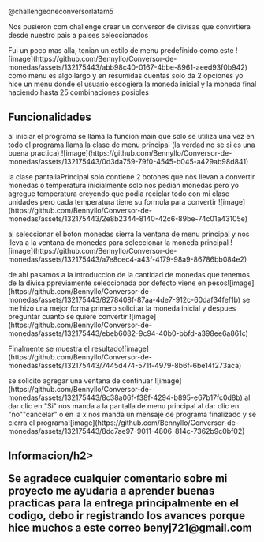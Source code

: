 
@challengeoneconversorlatam5
<p>Nos pusieron com challenge crear un conversor de divisas que convirtiera desde nuestro pais a paises seleccionados</p>
<p>Fui un poco mas alla, tenian un estilo de menu predefinido como este
![image](https://github.com/Bennyllo/Conversor-de-monedas/assets/132175443/abb98c40-0167-4bbe-8961-aeed93f0b942)
como menu es algo largo y en resumidas cuentas solo da 2 opciones
  yo hice un menu donde el usuario escogiera la moneda inicial y la moneda final haciendo hasta 25 combinaciones posibles
</p>
<h2> Funcionalidades</h2>
<p>al iniciar el programa se llama la funcion main que solo se utiliza una vez en todo el programa
llama la clase de menu principal (la verdad no se si es una buena practica)
![image](https://github.com/Bennyllo/Conversor-de-monedas/assets/132175443/0d3da759-79f0-4545-b045-a429ab98d841)
</p>
<p>la clase pantallaPrincipal solo contiene 2 botones que nos llevan a convertir monedas o temperatura
inicialmente solo nos pedian monedas pero yo agregue temperatura creyendo que podia reciclar todo con mi clase unidades
pero cada temperatura tiene su formula para convertir
  ![image](https://github.com/Bennyllo/Conversor-de-monedas/assets/132175443/2e8b2344-8140-42c6-89be-74c01a43105e)
</p>
<p>al seleccionar el boton monedas sierra la ventana de menu principal y nos lleva a la ventana de monedas para seleccionar la moneda principal
![image](https://github.com/Bennyllo/Conversor-de-monedas/assets/132175443/a7e8cec4-a43f-4179-98a9-86786bb084e2)
</p>
<p>de ahi pasamos a la introduccion de la cantidad de monedas que tenemos de la divisa ppreviamente seleccionada
por defecto viene en pesos![image](https://github.com/Bennyllo/Conversor-de-monedas/assets/132175443/8278408f-87aa-4de7-912c-60daf34fef1b)
se me hizo una mejor forma primero solicitar la moneda inicial y despues preguntar cuanto se quiere convertir
![image](https://github.com/Bennyllo/Conversor-de-monedas/assets/132175443/ebeb6082-9c94-40b0-bbfd-a398ee6a861c)
</p>
<p>Finalmente se muestra el resultado![image](https://github.com/Bennyllo/Conversor-de-monedas/assets/132175443/7445d474-571f-4979-8b6f-6be14f273aca)
</p>
<p>se solicito agregar una ventana de continuar ![image](https://github.com/Bennyllo/Conversor-de-monedas/assets/132175443/8c38a06f-f38f-4294-b895-e67b17fc0d8b)
al dar clic en "Si" nos manda a la pantalla de menu principal al dar clic en "no""cancelar" o en la x nos manda un mensaje de programa finalizado y se cierra el programa![image](https://github.com/Bennyllo/Conversor-de-monedas/assets/132175443/8dc7ae97-9011-4806-814c-7362b9c0bf02)
</p>

<h2>Informacion/h2>
<p>Se agradece cualquier comentario sobre mi proyecto me ayudaria a aprender buenas practicas para la entrega principalmente en el codigo, debo ir registrando los avances porque hice muchos
a este correo benyj721@gmail.com</p>
